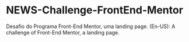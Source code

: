 # NEWS-Challenge-FrontEnd-Mentor
Desafio do Programa Front-End Mentor, uma landing page. (En-US): A challenge of Front-End Mentor, a landing page.
